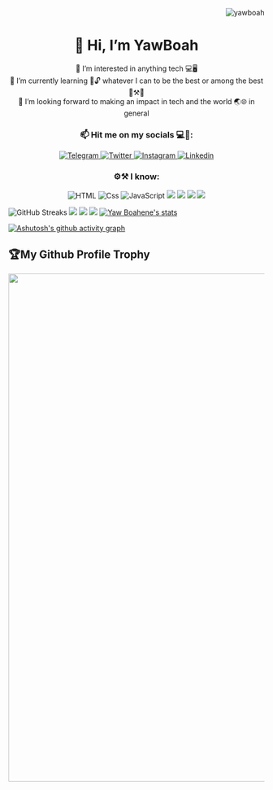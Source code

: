 <p align="right"> <img src="https://komarev.com/ghpvc/?username=yawboah&label=Profile%20views&color=e91e63&style=flat" alt="yawboah" /> </p>

<h1 align="center">👋 Hi, I’m YawBoah</h1> 
<p align="center">👀 I’m interested in anything tech 💻🖥<br>
🌱 I’m currently learning 📙🔓 whatever I can to be the best or among the best 👷⚒👷<br>
💞️ I’m looking forward to making an impact in tech and the world 🌏🌐 in general</p>
<h3 align='center'>📫 Hit me on my socials 💻📱:</h3>
<p align='center'>
  <a href="https://t.me/wofa_NanaYaw">
  <img alt="Telegram" src="https://img.shields.io/badge/Yboah-30302f?style=for-the-badge&logo=telegram"
</a>
<a href="https://twitter.com/YYawboahene">
  <img alt="Twitter" src="https://img.shields.io/badge/Twitter-1DA1F2?logo=twitter&logoColor=white&style=for-the-badge"/>
</a>
<a href="https://www.instagram.com/mr.yob_/">
  <img alt="Instagram" src="https://img.shields.io/badge/Instagram-E4405F?logo=instagram&logoColor=white&style=for-the-badge"/>
</a>
<a href="https://www.linkedin.com/in/yaw-boahene-39a880210/">
  <img alt="Linkedin" src="https://img.shields.io/badge/linkedin-0077B5?logo=linkedin&logoColor=white&style=for-the-badge"/>
</a>
</p>

<h3 align='center'>⚙⚒ I know:</h3>
<p align='center'>
  <img alt="HTML" src="https://img.shields.io/badge/HTML-E34F26?logo=html5&logoColor=white&style=for-the-badge" />
  <img alt="Css" src="https://img.shields.io/badge/CSS-1572B6?logo=css3&logoColor=white&style=for-the-badge" />
  <img alt="JavaScript" src="https://img.shields.io/badge/JavaScript-F7DF1E?logo=javascript&logoColor=white&style=for-the-badge" />
  <img src="https://img.shields.io/badge/Github-3776AB?style=for-the-badge&logo=github&logoColor=white" /> 
  <img src="https://img.shields.io/badge/Python-0000ff?style=for-the-badge&logo=python&logoColor=yellow" />
  <img src="https://img.shields.io/badge/MySQL-00000F?style=for-the-badge&logo=mysql&logoColor=white" />
   <img src="https://img.shields.io/badge/PHP-00000F?style=for-the-badge&logo=php&logoColor=red" />
</p>


![GitHub Streaks](http://github-readme-streak-stats.herokuapp.com?user=yawboah&theme=dracula&hide_border=true)
![](https://github-profile-summary-cards.vercel.app/api/cards/profile-details?username=yawboah&theme=github_dark)
![](https://github-profile-summary-cards.vercel.app/api/cards/repos-per-language?username=yawboah&theme=github_dark)
![](https://github-profile-summary-cards.vercel.app/api/cards/most-commit-language?username=yawboah&theme=github_dark)
[![Yaw Boahene's stats](https://github-readme-stats.vercel.app/api?username=yawboah&show_icons=true&theme=github_dark)](https://github.com/yawboah)

[![Ashutosh's github activity graph](https://github-readme-activity-graph.vercel.app/graph?username=YawBoah&bg_color=222524&color=36ce4f&line=30be1e&point=3f3e41&area=true&hide_border=true)](https://github.com/ashutosh00710/github-readme-activity-graph)

<h2>🏆My Github Profile Trophy</h2>
<img width=999 src="https://github-profile-trophy.vercel.app/?username=yawboah&column=7&theme=gruvbox&no-frame=true"/>




